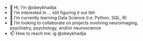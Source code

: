 - 👋 Hi, I’m @obeykhadija
- 👀 I’m interested in ... still figuring it out tbh
- 🌱 I’m currently learning Data Science (i.e. Python, SQL, R)
- 💞️ I’m looking to collaborate on projects involving neuroimaging, psychiatry, psychology, and/or neuroscience
- 📫 How to reach me: ig @obeykhadija

<!---
obeykhadija/obeykhadija is a ✨ special ✨ repository because its `README.md` (this file) appears on your GitHub profile.
You can click the Preview link to take a look at your changes.
--->
